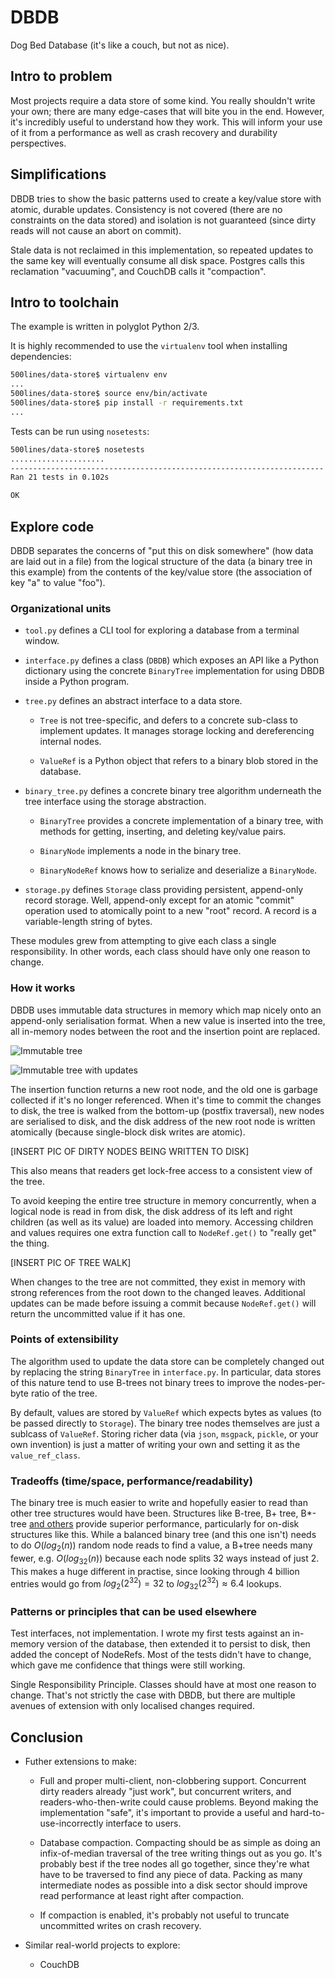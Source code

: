 DBDB
====

Dog Bed Database (it's like a couch, but not as nice).


Intro to problem
----------------

Most projects require a data store of some kind.
You really shouldn't write your own;
there are many edge-cases that will bite you in the end.
However,
it's incredibly useful to understand
how they work.
This will inform your use of it
from a performance
as well as crash recovery
and durability perspectives.


Simplifications
---------------

DBDB tries to show the basic patterns used
to create a key/value store
with atomic, durable updates.
Consistency is not covered
(there are no constraints on the data stored)
and isolation is not guaranteed
(since dirty reads will not cause an abort on commit).

Stale data is not reclaimed in this implementation,
so repeated updates to the same key
will eventually consume all disk space.
Postgres calls this reclamation "vacuuming",
and CouchDB calls it "compaction".


Intro to toolchain
------------------

The example is written in polyglot Python 2/3.

It is highly recommended to use the ``virtualenv`` tool
when installing dependencies:

```bash
500lines/data-store$ virtualenv env
...
500lines/data-store$ source env/bin/activate
500lines/data-store$ pip install -r requirements.txt
...
```

Tests can be run using ``nosetests``:

```bash
500lines/data-store$ nosetests
.....................
----------------------------------------------------------------------
Ran 21 tests in 0.102s

OK

```


Explore code
------------

DBDB separates the concerns of "put this on disk somewhere"
(how data are laid out in a file)
from the logical structure of the data
(a binary tree in this example)
from the contents of the key/value store
(the association of key "a" to value "foo").


### Organizational units

* ``tool.py`` defines
    a CLI tool
    for exploring a database
    from a terminal window.

* ``interface.py`` defines
    a class (``DBDB``)
    which exposes an API
    like a Python dictionary
    using the concrete ``BinaryTree`` implementation
    for using DBDB inside a Python program.

* ``tree.py`` defines
    an abstract interface to a data store.

    - ``Tree`` is not tree-specific,
        and defers to a concrete sub-class to implement updates.
        It manages storage locking and dereferencing internal nodes.

    - ``ValueRef`` is a Python object that refers to
        a binary blob stored in the database.

* ``binary_tree.py`` defines
    a concrete binary tree algorithm
    underneath the tree interface
    using the storage abstraction.

    - ``BinaryTree`` provides a concrete implementation
        of a binary tree, with methods for
        getting, inserting, and deleting key/value pairs.

    - ``BinaryNode`` implements a node in the binary tree.

    - ``BinaryNodeRef`` knows how to serialize and deserialize
        a ``BinaryNode``.

* ``storage.py`` defines ``Storage`` class
    providing persistent, append-only record storage.
    Well, append-only except for an atomic "commit" operation
    used to atomically point to a new "root" record.
    A record is a variable-length string of bytes.

These modules grew from attempting
to give each class a single responsibility.
In other words,
each class should have only one reason to change.


### How it works

DBDB uses immutable data structures in memory
which map nicely onto an append-only serialisation format.
When a new value is inserted into the tree,
all in-memory nodes between the root and the insertion point
are replaced.

![Immutable tree](immutable.svg)

![Immutable tree with updates](immutable2.svg)

The insertion function returns a new root node,
and the old one is garbage collected if it's no longer referenced.
When it's time to commit the changes to disk,
the tree is walked from the bottom-up
(postfix traversal),
new nodes are serialised to disk,
and the disk address of the new root node is written atomically
(because single-block disk writes are atomic).

[INSERT PIC OF DIRTY NODES BEING WRITTEN TO DISK]

This also means that readers get lock-free access to a consistent view of the tree.

To avoid keeping the entire tree structure in memory concurrently,
when a logical node is read in from disk,
the disk address of its left and right children
(as well as its value)
are loaded into memory.
Accessing children and values
requires one extra function call to `NodeRef.get()`
to "really get" the thing.

[INSERT PIC OF TREE WALK]

When changes to the tree are not committed,
they exist in memory
with strong references from the root down to the changed leaves.
Additional updates can be made before issuing a commit
because `NodeRef.get()` will return the uncommitted value if it has one.


### Points of extensibility

The algorithm used to update the data store
can be completely changed out
by replacing the string ``BinaryTree`` in ``interface.py``.
In particular,
data stores of this nature tend to use B-trees
not binary trees
to improve the nodes-per-byte ratio
of the tree.

By default, values are stored by ``ValueRef``
which expects bytes as values
(to be passed directly to ``Storage``).
The binary tree nodes themselves
are just a sublcass of ``ValueRef``.
Storing richer data
(via ``json``, ``msgpack``, ``pickle``, or your own invention)
is just a matter of writing your own
and setting it as the ``value_ref_class``.


### Tradeoffs (time/space, performance/readability)

The binary tree is much easier to write
and hopefully easier to read
than other tree structures would have been.
Structures like B-tree, B+ tree, B\*-tree
[and others](http://en.wikipedia.org/wiki/Tree_%28data_structure%29)
provide superior performance,
particularly for on-disk structures like this.
While a balanced binary tree
(and this one isn't)
needs to do $O(log_2(n))$ random node reads to find a value,
a B+tree needs many fewer, e.g. $O(log_32(n))$
because each node splits 32 ways instead of just 2.
This makes a huge different in practise,
since looking through 4 billion entries would go from
$log_2(2^32) = 32$ to $log_32(2^32) \approx 6.4$ lookups.


### Patterns or principles that can be used elsewhere

Test interfaces, not implementation.
I wrote my first tests against an in-memory version of the database,
then extended it to persist to disk,
then added the concept of NodeRefs.
Most of the tests didn't have to change,
which gave me confidence that things were still working.

Single Responsibility Principle.
Classes should have at most one reason to change.
That's not strictly the case with DBDB,
but there are multiple avenues of extension
with only localised changes required.


Conclusion
----------

* Futher extensions to make:

    - Full and proper multi-client, non-clobbering support.
        Concurrent dirty readers already "just work",
        but concurrent writers,
        and readers-who-then-write
        could cause problems.
        Beyond making the implementation "safe",
        it's important to provide a useful
        and hard-to-use-incorrectly
        interface to users.

    - Database compaction.
        Compacting should be as simple as
        doing an infix-of-median traversal of the tree
        writing things out as you go.
        It's probably best if the tree nodes all go together,
        since they're what have to be traversed
        to find any piece of data.
        Packing as many intermediate nodes as possible
        into a disk sector
        should improve read performance
        at least right after compaction.

    - If compaction is enabled,
        it's probably not useful to truncate uncommitted writes
        on crash recovery.

   
* Similar real-world projects to explore:

    - CouchDB
